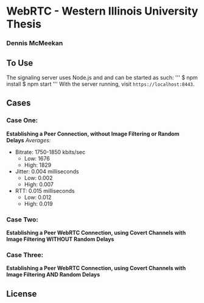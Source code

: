# WebRTC - Western Illinois University Thesis
###    Dennis McMeekan

## To Use
The signaling server uses Node.js and and can be started as such:
'''
$ npm install
$ npm start
'''
With the server running, visit `https://localhost:8443`.

## Cases
### Case One:
**Establishing a Peer Connection, without Image Filtering or Random Delays**
*Averages:*
- Bitrate:    1750-1850 kbits/sec
  * Low:  1676
  * High: 1829
- Jitter:     0.004 milliseconds
  * Low:  0.002
  * High: 0.007
- RTT:        0.015 milliseconds
  * Low:  0.012
  * High: 0.019

### Case Two:
**Establishing a Peer WebRTC Connection, using Covert Channels with Image Filtering WITHOUT Random Delays**
### Case Three:
**Establishing a Peer WebRTC Connection, using Covert Channels with Image Filtering AND Random Delays**


## License
